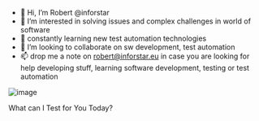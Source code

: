 - 👋 Hi, I’m Robert @inforstar
- 👀 I’m interested in solving issues and complex challenges in world of software
- 🌱 constantly learning new test automation technologies
- 💞️ I’m looking to collaborate on sw development, test automation
- 📫 drop me a note on robert@inforstar.eu in case you are looking for help developing stuff, learning software development, testing or test automation


![image](https://user-images.githubusercontent.com/25285674/141298760-7d7e4ff2-6ebe-4a2b-b4f6-d528b132a413.png)

What can I Test for You Today?

<!---
inforstar/inforstar is a ✨ special ✨ repository because its `README.md` (this file) appears on your GitHub profile.
You can click the Preview link to take a look at your changes.
--->
